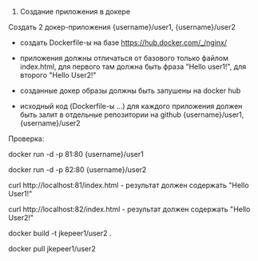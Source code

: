 1. Создание приложения в докере

Создать 2 докер-приложения {username}/user1, {username}/user2

 * создать Dockerfile-ы на базе https://hub.docker.com/_/nginx/

 * приложения должны отличаться от базового только файлом index.html, для первого там должна быть фраза "Hello user1!", для второго "Hello User2!"

 * созданные докер образы должны быть запушены на docker hub

 *  исходный код (Dockerfile-ы ...) для каждого приложения должен быть залит в отдельные репозитории на github {username}/user1, {username}/user2

Проверка:

docker run -d -p 81:80 {username}/user1

docker run -d -p 82:80 {username}/user2

curl http://localhost:81/index.html - результат должен содержать "Hello User1!"

curl http://localhost:82/index.html - результат должен содержать "Hello User2!"


docker build  -t jkepeer1/user2 .

docker pull jkepeer1/user2
